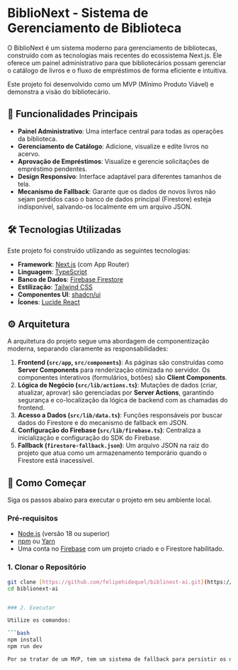 # BiblioNext - Sistema de Gerenciamento de Biblioteca

O BiblioNext é um sistema moderno para gerenciamento de bibliotecas, construído com as tecnologias mais recentes do ecossistema Next.js. Ele oferece um painel administrativo para que bibliotecários possam gerenciar o catálogo de livros e o fluxo de empréstimos de forma eficiente e intuitiva.

Este projeto foi desenvolvido como um MVP (Mínimo Produto Viável) e demonstra a visão do bibliotecário.

## 🚀 Funcionalidades Principais

* **Painel Administrativo**: Uma interface central para todas as operações da biblioteca.
* **Gerenciamento de Catálogo**: Adicione, visualize e edite livros no acervo.
* **Aprovação de Empréstimos**: Visualize e gerencie solicitações de empréstimo pendentes.
* **Design Responsivo**: Interface adaptável para diferentes tamanhos de tela.
* **Mecanismo de Fallback**: Garante que os dados de novos livros não sejam perdidos caso o banco de dados principal (Firestore) esteja indisponível, salvando-os localmente em um arquivo JSON.

## 🛠️ Tecnologias Utilizadas

Este projeto foi construído utilizando as seguintes tecnologias:

* **Framework**: [Next.js](https://nextjs.org/) (com App Router)
* **Linguagem**: [TypeScript](https://www.typescriptlang.org/)
* **Banco de Dados**: [Firebase Firestore](https://firebase.google.com/docs/firestore)
* **Estilização**: [Tailwind CSS](https://tailwindcss.com/)
* **Componentes UI**: [shadcn/ui](https://ui.shadcn.com/)
* **Ícones**: [Lucide React](https://lucide.dev/)

## ⚙️ Arquitetura

A arquitetura do projeto segue uma abordagem de componentização moderna, separando claramente as responsabilidades:

1.  **Frontend (`src/app`, `src/components`)**: As páginas são construídas como **Server Components** para renderização otimizada no servidor. Os componentes interativos (formulários, botões) são **Client Components**.
2.  **Lógica de Negócio (`src/lib/actions.ts`)**: Mutações de dados (criar, atualizar, aprovar) são gerenciadas por **Server Actions**, garantindo segurança e co-localização da lógica de backend com as chamadas do frontend.
3.  **Acesso a Dados (`src/lib/data.ts`)**: Funções responsáveis por buscar dados do Firestore e do mecanismo de fallback em JSON.
4.  **Configuração do Firebase (`src/lib/firebase.ts`)**: Centraliza a inicialização e configuração do SDK do Firebase.
5.  **Fallback (`firestore-fallback.json`)**: Um arquivo JSON na raiz do projeto que atua como um armazenamento temporário quando o Firestore está inacessível.

## 🏁 Como Começar

Siga os passos abaixo para executar o projeto em seu ambiente local.

### Pré-requisitos

* [Node.js](https://nodejs.org/) (versão 18 ou superior)
* [npm](https://www.npmjs.com/) ou [Yarn](https://yarnpkg.com/)
* Uma conta no [Firebase](https://firebase.google.com/) com um projeto criado e o Firestore habilitado.

### 1. Clonar o Repositório

```bash
git clone [https://github.com/felipehidequel/biblinext-ai.git](https://github.com/felipehidequel/biblinext-ai.git)
cd biblionext-ai


### 2. Executar

Utilize os comandos:

```bash
npm install
npm run dev

Por se tratar de um MVP, tem um sistema de fallback para persistir os dados em um JSON para evitar a necessidade de autenticação no Firebase durante o desenvolvimento inicial.
